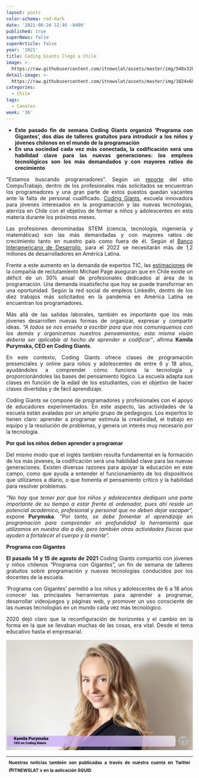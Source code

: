 ```yaml
---
layout: posts
color-schema: red-dark
date: '2021-08-24 12:46 -0400'
published: true
superNews: false
superArticle: false
year: '2021'
title: Coding Giants llegó a Chile
image: >-
  https://raw.githubusercontent.com/itnewslat/assets/master/img/540x320/Kamila-Purymska-p.jpg
detail-image: >-
  https://raw.githubusercontent.com/itnewslat/assets/master/img/1024x680/Kamila-Purymska-g.jpg
categories:
  - Chile
tags:
  - Canales
week: '36'
---
```

<ul style="text-align: justify;">
	<li><strong>Este pasado fin de semana Coding Giants organizó ‘Programa con Gigantes’, dos días de talleres gratuitos para introducir a los niños y jóvenes chilenos en el mundo de la programación</strong></li>
	<li><strong>En una sociedad cada vez más conectada, la codificación será una habilidad clave para las nuevas generaciones: los empleos tecnológicos son los más demandados y con mayores ratios de crecimiento</strong></li>
</ul>
<p style="text-align: justify;">“Estamos buscando programadores”. Según un <a href="https://blog.computrabajo.cl/candidato/los-empleos-con-mayor-demanda-este-2020/">reporte</a> del sitio CompuTrabajo, dentro de los profesionales más solicitados se encuentran los programadores y una gran parte de estos puestos quedan vacantes ante la falta de personal cualificado. <a href="https://www.codinggiants.cl/">Coding Giants</a>, escuela innovadora para jóvenes interesados en la programación y las nuevas tecnologías, aterriza en Chile con el objetivo de formar a niños y adolescentes en esta materia durante los próximos meses.</p>
<p style="text-align: justify;">Las profesiones denominadas STEM (ciencia, tecnología, ingeniería y matemáticas) son las más demandadas y con mayores ratios de crecimiento tanto en nuestro país como fuera de él. Según el <a href="https://www.iproup.com/empleo/20619-crece-la-demanda-de-profesionales-ti-en-la-region">Banco Interamericano de Desarrollo</a>, para el 2022 se necesitarán más de 1,2 millones de desarrolladores en América Latina.</p>
<p style="text-align: justify;">Frente a este aumento en la demanda de expertos TIC, las <a href="https://www.cienciaenchile.cl/el-boom-de-los-desarrolladores-demanda-laboral-se-dispara-en-pandemia/">estimaciones</a> de la compañía de reclutamiento Michael Page aseguran que en Chile existe un déficit de un 30% anual de profesionales dedicados al área de la programación. Una demanda insatisfecha que hoy se puede transformar en una oportunidad. Según la red social de empleos LinkedIn, dentro de los diez trabajos más solicitados en la pandemia en América Latina se encuentran los programadores.</p>
<p style="text-align: justify;">Más allá de las salidas laborales, también es importante que los más jóvenes desarrollen nuevas formas de organizar, expresar y compartir ideas. <em>“A todos se nos enseña a escribir para que nos comuniquemos con los demás y organicemos nuestros pensamientos; esta misma visión debería ser aplicable al hecho de aprender a codificar”</em>, afirma <strong>Kamila Purymska, CEO en Coding Giants</strong>.</p>
<p style="text-align: justify;">En este contexto, Coding Giants ofrece clases de programación presenciales y online para niños y adolescentes de entre 6 y 18 años, ayudándoles a comprender cómo funciona la tecnología y proporcionándoles las bases del pensamiento lógico. La escuela adapta sus clases en función de la edad de los estudiantes, con el objetivo de hacer clases divertidas y de fácil aprendizaje.</p>
<p style="text-align: justify;">Coding Giants se compone de programadores y profesionales con el apoyo de educadores experimentados. En este aspecto, las actividades de la escuela están avaladas por un amplio grupo de pedagogos. Los expertos lo tienen claro: aprender a programar estimula la creatividad, el trabajo en equipo y la resolución de problemas, y genera un interés muy necesario por la tecnología.</p>
<p style="text-align: justify;"><strong>Por qué los niños deben aprender a programar</strong></p>
<p style="text-align: justify;">Del mismo modo que el inglés también resulta fundamental en la formación de los más jóvenes, la codificación será una habilidad clave para las nuevas generaciones. Existen diversas razones para apoyar la educación en este campo, como que ayuda a entender el funcionamiento de los dispositivos que utilizamos a diario, o que fomenta el pensamiento crítico y la habilidad para resolver problemas.</p>
<p style="text-align: justify;"><em>“No hay que temer por que los niños y adolescentes dediquen una parte importante de su tiempo a estar frente al ordenador, pues ahí reside un potencial académico, profesional y personal que no deben dejar escapar”,</em> expone <strong>Purymska</strong>. <em>“Por tanto, se debe fomentar el aprendizaje en programación para comprender en profundidad la herramienta que utilizamos en nuestro día a día, pero también otras actividades físicas que ayuden a fortalecer el cuerpo y la mente”.</em></p>
<p style="text-align: justify;"><strong>Programa con Gigantes</strong></p>
<p style="text-align: justify;"><strong>El pasado 14 y 15 de agosto de 2021</strong> Coding Giants compartió con jóvenes y niños chilenos “Programa con Gigantes”, un fin de semana de talleres gratuitos sobre programación y nuevas tecnologías conducidos por los docentes de la escuela.</p>
<p style="text-align: justify;">‘Programa con Gigantes’ permitió a los niños y adolescentes de 6 a 18 años conocer las principales herramientas para aprender a programar, desarrollar videojuegos y páginas web, y promover un uso consciente de las nuevas tecnologías en un mundo cada vez más tecnológico.</p>
<p style="text-align: justify;">2020 dejó claro que la reconfiguración de horizontes y el cambio en la forma en la que se llevaban muchas de las cosas, era vital. Desde el tema educativo hasta el empresarial.</p>

![](https://raw.githubusercontent.com/itnewslat/assets/master/img/540x320/Kamila-Purymska-p.jpg)

<table style="height: 42px;" width="569">
<tbody>
<tr>
<td style="text-align: justify;"><sub><strong>Nuestras noticias también son publicadas a través de nuestra cuenta en Twitter <a href="https://twitter.com/itnewslat?lang=es">@ITNEWSLAT</a> y en la aplicación <a href="https://squidapp.co/en/">SQUID</a></strong></sub></td>
</tr>
</tbody>
</table>
